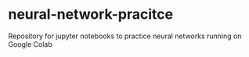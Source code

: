 # neural-network-pracitce
Repository for jupyter notebooks to practice neural networks running on Google Colab 
